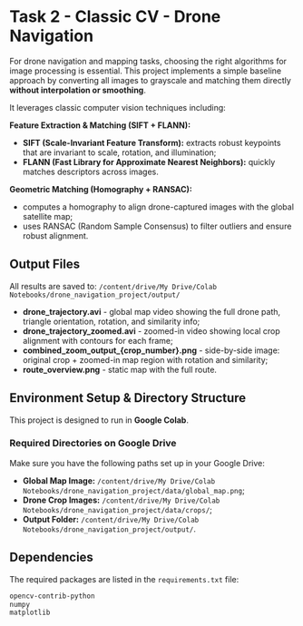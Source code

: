 # Task 2 - Classic CV - Drone Navigation

For drone navigation and mapping tasks, choosing the right algorithms for image processing is essential. This project implements a simple baseline approach by converting all images to grayscale and matching them directly **without interpolation or smoothing**.

It leverages classic computer vision techniques including:

**Feature Extraction & Matching (SIFT + FLANN):**
- **SIFT (Scale-Invariant Feature Transform):** extracts robust keypoints that are invariant to scale, rotation, and illumination;
- **FLANN (Fast Library for Approximate Nearest Neighbors):** quickly matches descriptors across images.
  
**Geometric Matching (Homography + RANSAC):**
- computes a homography to align drone-captured images with the global satellite map;
- uses RANSAC (Random Sample Consensus) to filter outliers and ensure robust alignment.

## Output Files

All results are saved to: `/content/drive/My Drive/Colab Notebooks/drone_navigation_project/output/`

- **drone_trajectory.avi** - global map video showing the full drone path, triangle orientation, rotation, and similarity info;
- **drone_trajectory_zoomed.avi** - zoomed-in video showing local crop alignment with contours for each frame;
- **combined_zoom_output_{crop_number}.png** - side-by-side image: original crop + zoomed-in map region with rotation and similarity;
- **route_overview.png** - static map with the full route.

## Environment Setup & Directory Structure

This project is designed to run in **Google Colab**.

### Required Directories on Google Drive

Make sure you have the following paths set up in your Google Drive:

- **Global Map Image:** `/content/drive/My Drive/Colab Notebooks/drone_navigation_project/data/global_map.png`;
- **Drone Crop Images:** `/content/drive/My Drive/Colab Notebooks/drone_navigation_project/data/crops/`;
- **Output Folder:** `/content/drive/My Drive/Colab Notebooks/drone_navigation_project/output/`.

## Dependencies

The required packages are listed in the `requirements.txt` file:

```txt
opencv-contrib-python
numpy
matplotlib


